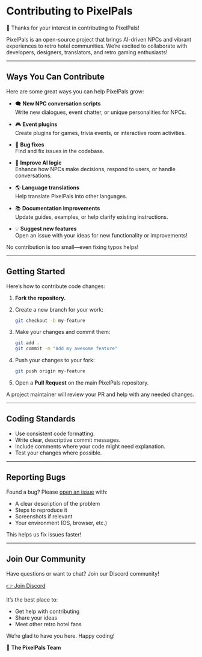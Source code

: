 # Contributing to PixelPals

🎉 Thanks for your interest in contributing to PixelPals!

PixelPals is an open-source project that brings AI-driven NPCs and vibrant experiences to retro hotel communities. We’re excited to collaborate with developers, designers, translators, and retro gaming enthusiasts!

---

## Ways You Can Contribute

Here are some great ways you can help PixelPals grow:

- 🗨️ **New NPC conversation scripts**  
  Write new dialogues, event chatter, or unique personalities for NPCs.

- 🎮 **Event plugins**  
  Create plugins for games, trivia events, or interactive room activities.

- 🐛 **Bug fixes**  
  Find and fix issues in the codebase.

- 🤖 **Improve AI logic**  
  Enhance how NPCs make decisions, respond to users, or handle conversations.

- 🌎 **Language translations**  
  Help translate PixelPals into other languages.

- 📚 **Documentation improvements**  
  Update guides, examples, or help clarify existing instructions.

- 💡 **Suggest new features**  
  Open an issue with your ideas for new functionality or improvements!

No contribution is too small—even fixing typos helps!

---

## Getting Started

Here’s how to contribute code changes:

1. **Fork the repository.**
2. Create a new branch for your work:

    ```bash
    git checkout -b my-feature
    ```

3. Make your changes and commit them:

    ```bash
    git add .
    git commit -m "Add my awesome feature"
    ```

4. Push your changes to your fork:

    ```bash
    git push origin my-feature
    ```

5. Open a **Pull Request** on the main PixelPals repository.

A project maintainer will review your PR and help with any needed changes.

---

## Coding Standards

- Use consistent code formatting.
- Write clear, descriptive commit messages.
- Include comments where your code might need explanation.
- Test your changes where possible.

---

## Reporting Bugs

Found a bug? Please [open an issue](https://github.com/yourusername/PixelPals/issues) with:

- A clear description of the problem
- Steps to reproduce it
- Screenshots if relevant
- Your environment (OS, browser, etc.)

This helps us fix issues faster!

---

## Join Our Community

Have questions or want to chat? Join our Discord community!

[👉 Join Discord](https://your-discord-link-here)

It’s the best place to:

- Get help with contributing
- Share your ideas
- Meet other retro hotel fans

We’re glad to have you here. Happy coding!

🚀 **The PixelPals Team**
